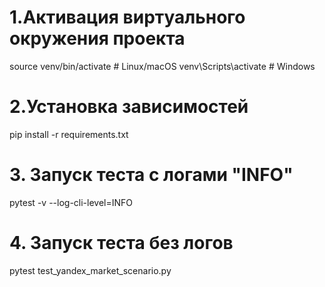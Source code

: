 
# 1.Активация виртуального окружения проекта
source venv/bin/activate  # Linux/macOS
   venv\Scripts\activate     # Windows
# 2.Установка зависимостей
pip install -r requirements.txt

# 3. Запуск теста с логами "INFO"
pytest -v --log-cli-level=INFO

# 4. Запуск теста без логов
pytest test_yandex_market_scenario.py